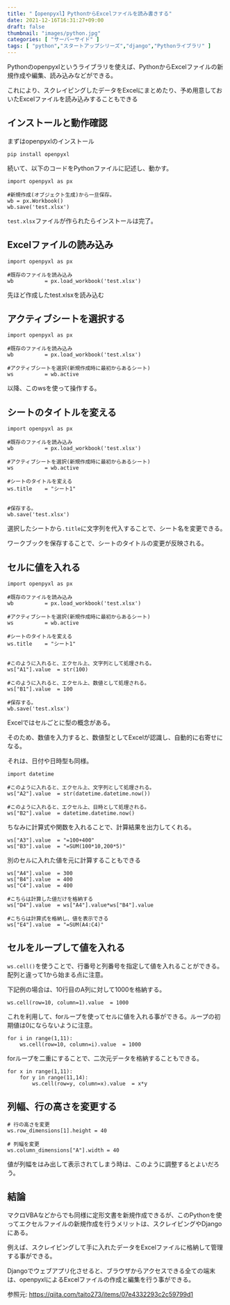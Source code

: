 ```yaml
---
title: "【openpyxl】PythonからExcelファイルを読み書きする"
date: 2021-12-16T16:31:27+09:00
draft: false
thumbnail: "images/python.jpg"
categories: [ "サーバーサイド" ]
tags: [ "python","スタートアップシリーズ","django","Pythonライブラリ" ]
---
```


Pythonのopenpyxlというライブラリを使えば、PythonからExcelファイルの新規作成や編集、読み込みなどができる。

これにより、スクレイピングしたデータをExcelにまとめたり、予め用意しておいたExcelファイルを読み込みすることもできる

## インストールと動作確認

まずはopenpyxlのインストール

    pip install openpyxl 


続いて、以下のコードをPythonファイルに記述し、動かす。


    import openpyxl as px
    
    #新規作成(オブジェクト生成)から一旦保存。
    wb = px.Workbook()
    wb.save('test.xlsx')


`test.xlsx`ファイルが作られたらインストールは完了。

## Excelファイルの読み込み

    import openpyxl as px
    
    #既存のファイルを読み込み
    wb          = px.load_workbook('test.xlsx')


先ほど作成したtest.xlsxを読み込む


## アクティブシートを選択する

    import openpyxl as px
    
    #既存のファイルを読み込み
    wb          = px.load_workbook('test.xlsx')

    #アクティブシートを選択(新規作成時に最初からあるシート)
    ws          = wb.active

以降、このwsを使って操作する。


## シートのタイトルを変える

    import openpyxl as px
    
    #既存のファイルを読み込み
    wb          = px.load_workbook('test.xlsx')

    #アクティブシートを選択(新規作成時に最初からあるシート)
    ws          = wb.active

    #シートのタイトルを変える
    ws.title    = "シート1"


    #保存する。
    wb.save('test.xlsx')

選択したシートから`.title`に文字列を代入することで、シート名を変更できる。

ワークブックを保存することで、シートのタイトルの変更が反映される。


## セルに値を入れる

    import openpyxl as px
    
    #既存のファイルを読み込み
    wb          = px.load_workbook('test.xlsx')

    #アクティブシートを選択(新規作成時に最初からあるシート)
    ws          = wb.active

    #シートのタイトルを変える
    ws.title    = "シート1"


    #このように入れると、エクセル上、文字列として処理される。
    ws["A1"].value  = str(100)

    #このように入れると、エクセル上、数値として処理される。
    ws["B1"].value  = 100

    #保存する。
    wb.save('test.xlsx')


Excelではセルごとに型の概念がある。

そのため、数値を入力すると、数値型としてExcelが認識し、自動的に右寄せになる。

それは、日付や日時型も同様。

    import datetime

    #このように入れると、エクセル上、文字列として処理される。
    ws["A2"].value  = str(datetime.datetime.now())

    #このように入れると、エクセル上、日時として処理される。
    ws["B2"].value  = datetime.datetime.now()



ちなみに計算式や関数を入れることで、計算結果を出力してくれる。

    ws["A3"].value  = "=100+400"
    ws["B3"].value  = "=SUM(100*10,200*5)"

別のセルに入れた値を元に計算することもできる

    ws["A4"].value  = 300
    ws["B4"].value  = 400
    ws["C4"].value  = 400

    #こちらは計算した値だけを格納する
    ws["D4"].value  = ws["A4"].value*ws["B4"].value

    #こちらは計算式を格納し、値を表示できる
    ws["E4"].value  = "=SUM(A4:C4)"




## セルをループして値を入れる

`ws.cell()`を使うことで、行番号と列番号を指定して値を入れることができる。配列と違って1から始まる点に注意。

下記例の場合は、10行目のA列に対して1000を格納する。

    ws.cell(row=10, column=1).value  = 1000


これを利用して、forループを使ってセルに値を入れる事ができる。ループの初期値は0にならないように注意。
    
    for i in range(1,11):
        ws.cell(row=10, column=i).value  = 1000

forループを二重にすることで、二次元データを格納することもできる。


    for x in range(1,11):
        for y in range(11,14):
            ws.cell(row=y, column=x).value  = x*y


## 列幅、行の高さを変更する
    
    # 行の高さを変更
    ws.row_dimensions[1].height = 40
    
    # 列幅を変更
    ws.column_dimensions["A"].width = 40

値が列幅をはみ出して表示されてしまう時は、このように調整するとよいだろう。


## 結論

マクロVBAなどからでも同様に定形文書を新規作成できるが、このPythonを使ってエクセルファイルの新規作成を行うメリットは、スクレイピングやDjangoにある。

例えば、スクレイピングして手に入れたデータをExcelファイルに格納して管理する事ができる。

Djangoでウェブアプリ化させると、ブラウザからアクセスできる全ての端末は、openpyxlによるExcelファイルの作成と編集を行う事ができる。


参照元: https://qiita.com/taito273/items/07e4332293c2c59799d1

